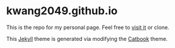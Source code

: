 # kwang2049.github.io

This is the repo for my personal page. Feel free to [visit it](https://kwang2049.github.io) or clone.

This [Jekyll](https://jekyllrb.com/) theme is generated via modifying the [Catbook](https://starry99.github.io/catbook/) theme.

